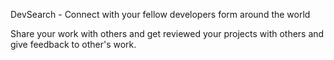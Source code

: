 DevSearch - Connect with your fellow developers form around the world

Share your work with others and get reviewed your projects with others and give feedback to other's work.
